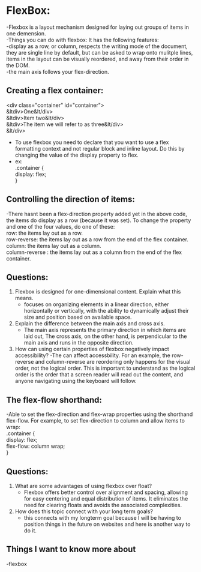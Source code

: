 # FlexBox:  
-Flexbox is a layout mechanism designed for laying out groups of items in one demension.  
-Things you can do with flexbox: It has the following features:  
 -display as a row, or column, respects the writing mode of the document, they are single line by default, but can be asked to wrap onto mulitple lines,
 items in the layout can be visually reordered, and away from their order in the DOM.   
 -the main axis follows your flex-direction.  
## Creating a flex container:    
&lt;div class="container" id="container">  
  &ltdiv>One&lt/div>  
  &ltdiv>Item two&lt/div>  
  &ltdiv>The item we will refer to as three&lt/div>  
&lt/div>  
- To use flexbox you need to declare that you want to use a flex formatting context and not regular block and inline layout. Do this by changing the value of the display property to flex.
 - ex:  
    .container {    
  display: flex;  
}    
## Controlling the direction of items:  
-There hasnt been a flex-direction property added yet in the above code, the items do display as a row (because it was set). To change the property and one of the four values, do one of these:    
row: the items lay out as a row.  
row-reverse: the items lay out as a row from the end of the flex container.  
column: the items lay out as a column.  
column-reverse : the items lay out as a column from the end of the flex container.  

## Questions:   
1. Flexbox is designed for one-dimensional content. Explain what this means.
   - focuses on organizing elements in a linear direction, either horizontally or vertically, with the ability to dynamically adjust their size and position based on available space.
2. Explain the difference between the main axis and cross axis.
   - The main axis represents the primary direction in which items are laid out, The cross axis, on the other hand, is perpendicular to the main axis and runs in the opposite direction.
3. How can using certain properties of flexbox negatively impact accessibility?
   -The can affect accessbility. For an example, the row-reverse and column-reverse are reordering only happens for the visual order, not the logical order. This is important to understand as the logical order is the order that a screen reader will read out the content, and anyone navigating using the keyboard will follow.
   
## The flex-flow shorthand:  
-Able to set the flex-direction and flex-wrap properties using the shorthand flex-flow. For example, to set flex-direction to column and allow items to wrap:  
.container {  
  display: flex;  
  flex-flow: column wrap;  
}


## Questions:  
1. What are some advantages of using flexbox over float?
   -  Flexbox offers better control over alignment and spacing, allowing for easy centering and equal distribution of items. It eliminates the need for clearing floats and avoids the associated complexities.
2. How does this topic connect with your long term goals?
   - this connects with my longterm goal because I will be having to position things in the future on websites and here is another way to do it.



## Things I want to know more about  
-flexbox
 







